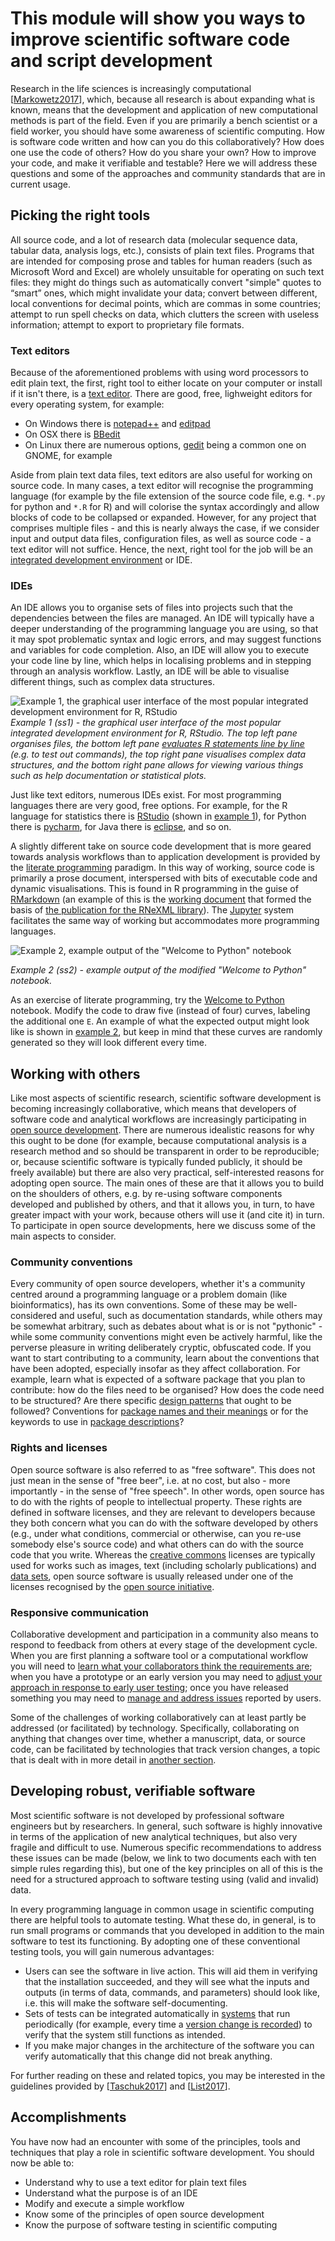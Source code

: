 This module will show you ways to improve scientific software code and script development
=========================================================================================
Research in the life sciences is increasingly computational [[Markowetz2017](../REFERENCES#Markowetz2017)], which, because all research is about expanding what is known, means that the development and application of new computational methods is part of the field. Even if you are primarily a bench scientist or a field worker, you should have some awareness of scientific computing. How is software code written and how can you do this collaboratively? How does one use the code of others? How do you share your own? How to improve your code, and make it verifiable and testable? Here we will address these questions and some of the approaches and community standards that are in current usage.

Picking the right tools
-----------------------
All source code, and a lot of research data (molecular sequence data, tabular data, analysis logs, etc.), consists of plain text files. Programs that are intended for composing prose and tables for human readers (such as Microsoft Word and Excel) are wholely unsuitable for operating on such text files: they might do things such as automatically convert "simple" quotes to “smart” ones, which might invalidate your data; convert between different, local conventions for decimal points, which are commas in some countries; attempt to run spell checks on data, which clutters the screen with useless information; attempt to export to proprietary file formats. 

### Text editors
Because of the aforementioned problems with using word processors to edit plain text, the first, right tool to either locate on your computer or install if it isn't there, is a [text editor](https://en.wikipedia.org/wiki/Text_editor). There are good, free, lighweight editors for every operating system, for example:

- On Windows there is [notepad++](https://notepad-plus-plus.org/) and [editpad](https://www.editpadlite.com/)
- On OSX there is [BBedit](https://www.barebones.com/products/bbedit/)
- On Linux there are numerous options, [gedit](http://www.gedit.org/) being a common one on GNOME, for example

Aside from plain text data files, text editors are also useful for working on source code. In many cases, a text editor will recognise the programming language (for example by the file extension of the source code file, e.g. `*.py` for python and `*.R` for R) and will colorise the syntax accordingly and allow blocks of code to be collapsed or expanded. However, for any project that comprises multiple files - and this is nearly always the case, if we consider input and output data files, configuration files, as well as source code - a text editor will not suffice. Hence, the next, right tool for the job will be an [integrated development environment](https://en.wikipedia.org/wiki/Integrated_development_environment) or IDE.

### IDEs
An IDE allows you to organise sets of files into projects such that the dependencies between the files are managed. An IDE will typically have a deeper understanding of the programming language you are using, so that it may spot problematic syntax and logic errors, and may suggest functions and variables for code completion. Also, an IDE will allow you to execute your code line by line, which helps in localising problems and in stepping through an analysis workflow. Lastly, an IDE will be able to visualise different things, such as complex data structures.

<a name="ss1"></a>
![Example 1, the graphical user interface of the most popular integrated development environment for R, RStudio](SS1.png)
_Example 1 (ss1) - the graphical user interface of the most popular integrated development environment for R, RStudio. The
top left pane organises files, the bottom left pane [evaluates R statements line by line](https://en.wikipedia.org/wiki/Read%E2%80%93eval%E2%80%93print_loop)
 (e.g. to test out commands), the top right pane visualises complex data structures, and the bottom right pane allows for
viewing various things such as help documentation or statistical plots._

Just like text editors, numerous IDEs exist. For most programming languages there are very good, free options. For example, for the R language for statistics there is [RStudio](https://www.rstudio.com) (shown in [example 1](#ss1)), for Python there is [pycharm](https://www.jetbrains.com/pycharm/), for Java there is [eclipse](https://www.eclipse.org/), and so on.

A slightly different take on source code development that is more geared towards analysis workflows than to application development is provided by the [literate programming](https://en.wikipedia.org/wiki/Literate_programming) paradigm. In this way of working, source code is primarily a prose document, interspersed with bits of executable code and dynamic visualisations. This is found in R programming in the guise of [RMarkdown](http://rmarkdown.rstudio.com/) (an example of this is the [working document](https://github.com/ropensci/RNeXML/blob/master/manuscripts/manuscript.Rmd) that formed the basis of [the publication for the RNeXML library](http://doi.org/10.1111/2041-210X.12469)). The [Jupyter](http://jupyter.org/) system facilitates the same way of working but accommodates more programming languages.

<a name="ss2"></a>
![Example 2, example output of the "Welcome to Python" notebook](SS2.png)

_Example 2 (ss2) - example output of the modified "Welcome to Python" notebook._

As an exercise of literate programming, try the [Welcome to Python](https://try.jupyter.org/) notebook. Modify the code to draw five (instead of four) curves, labeling the additional one `E`. An example of what the expected output might look like is shown in [example 2](#ss2), but keep in mind that these curves are randomly generated so they will look different every time.

Working with others
-------------------
Like most aspects of scientific research, scientific software development is becoming increasingly collaborative, which means that developers of software code and analytical workflows are increasingly participating in [open source development](https://en.wikipedia.org/wiki/Open-source_software_development). There are numerous idealistic reasons for why this ought to be done (for example, because computational analysis is a research method and so should be transparent in order to be reproducible; or, because scientific software is typically funded publicly, it should be freely available) but there are also very practical, self-interested reasons for adopting open source. The main ones of these are that it allows you to build on the shoulders of others, e.g. by re-using software components developed and published by others, and that it allows you, in turn, to have greater impact with your work, because others will use it (and cite it) in turn. To participate in open source developments, here we discuss some of the main aspects to consider.

### Community conventions
Every community of open source developers, whether it's a community centred around a programming language or a problem domain (like bioinformatics), has its own conventions. Some of these may be well-considered and useful, such as documentation standards, while others may be somewhat arbitrary, such as debates about what is or is not "pythonic" - while some community conventions might even be actively harmful, like the perverse pleasure in writing deliberately cryptic, obfuscated code. If you want to start contributing to a community, learn about the conventions that have been adopted, especially insofar as they affect collaboration. For example, learn what is expected of a software package that you plan to contribute: how do the files need to be organised? How does the code need to be structured? Are there specific [design patterns](https://en.wikipedia.org/wiki/Software_design_pattern) that ought to be followed? Conventions for [package names and their meanings](https://pause.perl.org/pause/query?ACTION=pause_namingmodules) or for the keywords to use in [package descriptions](https://cran.r-project.org/doc/contrib/Leisch-CreatingPackages.pdf)?

### Rights and licenses
Open source software is also referred to as "free software". This does not just mean in the sense of "free beer", i.e. at no cost, but also - more importantly - in the sense of "free speech". In other words, open source has to do with the rights of people to intellectual property. These rights are defined in software licenses, and they are relevant to developers because they both concern what you can do with the software developed by others (e.g., under what conditions, commercial or otherwise, can you re-use somebody else's source code) and what others can do with the source code that you write. Whereas the [creative commons](https://creativecommons.org/) licenses are typically used for works such as images, text (including scholarly publications) and [data sets](../DATA_SHARING#licensing-attribution-and-openness-in-data-repositories), open source software is usually released under one of the licenses recognised by the [open source initiative](https://opensource.org/).

### Responsive communication
Collaborative development and participation in a community also means to respond to feedback from others at every stage of the development cycle. When you are first planning a software tool or a computational workflow you will need to [learn what your collaborators think the requirements are](https://en.wikipedia.org/wiki/Requirements_elicitation); when you have a prototype or an early version you may need to [adjust your approach in response to early user testing](https://en.wikipedia.org/wiki/Agile_software_development); once you have released something you may need to [manage and address issues](https://en.wikipedia.org/wiki/Issue_tracking_system) reported by users.

Some of the challenges of working collaboratively can at least partly be addressed (or facilitated) by technology. Specifically, collaborating on anything that changes over time, whether a manuscript, data, or source code, can be facilitated by technologies that track version changes, a topic that is dealt with in more detail in [another section](../VERSIONING).

Developing robust, verifiable software
--------------------------------------
Most scientific software is not developed by professional software engineers but by researchers. In general, such software is highly innovative in terms of the application of new analytical techniques, but also very fragile and difficult to use. Numerous specific recommendations to address these issues can be made (below, we link to two documents each with ten simple rules regarding this), but one of the key principles on all of this is the need for a structured approach to software testing using (valid and invalid) data. 

In every programming language in common usage in scientific computing there are helpful tools to automate testing. What these do, in general, is to run small programs or commands that you developed in addition to the main software to test its functioning. By adopting one of these conventional testing tools, you will gain numerous advantages:

- Users can see the software in live action. This will aid them in verifying that the installation succeeded, and they will see what the inputs and outputs (in terms of data, commands, and parameters) should look like, i.e. this will make the software self-documenting.
- Sets of tests can be integrated automatically in [systems](https://en.wikipedia.org/wiki/Continuous_integration) that run periodically (for example, every time a [version change is recorded](../VERSIONING)) to verify that the system still functions as intended.
- If you make major changes in the architecture of the software you can verify automatically that this change did not break anything.

For further reading on these and related topics, you may be interested in the guidelines provided by [[Taschuk2017](../REFERENCES#Taschuk2017)] and [[List2017](../REFERENCES#List2017)].

Accomplishments
---------------
You have now had an encounter with some of the principles, tools and techniques that play a role in scientific software development. You should now be able to:
- Understand why to use a text editor for plain text files
- Understand what the purpose is of an IDE
- Modify and execute a simple workflow
- Know some of the principles of open source development
- Know the purpose of software testing in scientific computing
